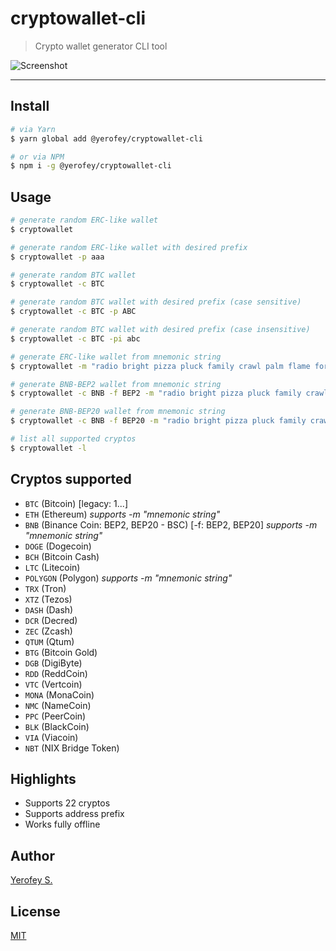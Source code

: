 # cryptowallet-cli

> Crypto wallet generator CLI tool

![Screenshot](https://i.imgur.com/Dm8VdHn.png)

---

## Install
```bash
# via Yarn
$ yarn global add @yerofey/cryptowallet-cli

# or via NPM
$ npm i -g @yerofey/cryptowallet-cli
```

## Usage
```bash
# generate random ERC-like wallet
$ cryptowallet

# generate random ERC-like wallet with desired prefix
$ cryptowallet -p aaa

# generate random BTC wallet
$ cryptowallet -c BTC

# generate random BTC wallet with desired prefix (case sensitive)
$ cryptowallet -c BTC -p ABC

# generate random BTC wallet with desired prefix (case insensitive)
$ cryptowallet -c BTC -pi abc

# generate ERC-like wallet from mnemonic string
$ cryptowallet -m "radio bright pizza pluck family crawl palm flame forget focus stock stadium"

# generate BNB-BEP2 wallet from mnemonic string
$ cryptowallet -c BNB -f BEP2 -m "radio bright pizza pluck family crawl palm flame forget focus stock stadium"

# generate BNB-BEP20 wallet from mnemonic string
$ cryptowallet -c BNB -f BEP20 -m "radio bright pizza pluck family crawl palm flame forget focus stock stadium"

# list all supported cryptos
$ cryptowallet -l
```

## Cryptos supported
- `BTC` (Bitcoin) [legacy: 1...]
- `ETH` (Ethereum) *supports -m "mnemonic string"*
- `BNB` (Binance Coin: BEP2, BEP20 - BSC) [-f: BEP2, BEP20] *supports -m "mnemonic string"*
- `DOGE` (Dogecoin)
- `BCH` (Bitcoin Cash)
- `LTC` (Litecoin)
- `POLYGON` (Polygon) *supports -m "mnemonic string"*
- `TRX` (Tron)
- `XTZ` (Tezos)
- `DASH` (Dash)
- `DCR` (Decred)
- `ZEC` (Zcash)
- `QTUM` (Qtum)
- `BTG` (Bitcoin Gold)
- `DGB` (DigiByte)
- `RDD` (ReddCoin)
- `VTC` (Vertcoin)
- `MONA` (MonaCoin)
- `NMC` (NameCoin)
- `PPC` (PeerCoin)
- `BLK` (BlackCoin)
- `VIA` (Viacoin)
- `NBT` (NIX Bridge Token)

## Highlights
- Supports 22 cryptos
- Supports address prefix
- Works fully offline

## Author
[Yerofey S.](https://github.com/yerofey)

## License
[MIT](https://github.com/yerofey/cryptowallet-cli/blob/master/LICENSE)
